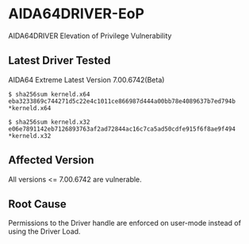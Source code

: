 # AIDA64DRIVER-EoP

AIDA64DRIVER Elevation of Privilege Vulnerability

## Latest Driver Tested

AIDA64 Extreme Latest Version 7.00.6742(Beta)

```
$ sha256sum kerneld.x64
eba3233869c744271d5c22e4c1011ce866987d444a00bb78e4089637b7ed794b *kerneld.x64

$ sha256sum kerneld.x32
e06e7891142eb7126893763af2ad72844ac16c7ca5ad50cdfe915f6f8ae9f494 *kerneld.x32
```

## Affected Version

All versions <= 7.00.6742 are vulnerable.

## Root Cause

Permissions to the Driver handle are enforced on user-mode instead of using the Driver Load.